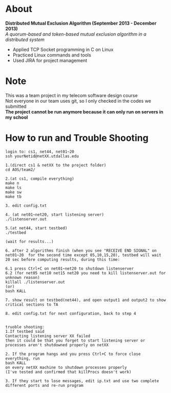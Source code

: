 About
=====================================
**Distributed Mutual Exclusion Algorithm (September 2013 - December 2013)**  
*A quorum-based and token-based mutual exclusion algorithm in a distributed system*
 - Applied TCP Socket programming in C on Linux
 - Practiced Linux commands and tools
 - Used JIRA for project management

Note
=====================================
This was a team project in my telecom software design course  
Not everyone in our team uses git, so I only checked in the codes we submitted  
**The project cannot be run anymore because it can only run on servers in my school**

How to run and Trouble Shooting
=========================
```
login to: cs1, net44, net01~20
ssh yourNetid@netXX.utdallas.edu

1.(direct cs1 & netXX to the project folder)
cd AOS/team2/

2.(at cs1, compile everything)
make n
make ls
make sw
make tb

3. edit config.txt

4. (at net01~net20, start listening server)
./listenserver.out

5.(at net44, start testbed)
./testbed

(wait for results...)

6. after 2 algorithms finish (when you see "RECEIVE END SIGNAL" on net01~20  for the second time except 05,10,15,20), testbed will wait 20 sec before computing results, during this time:

6.1 press Ctrl+C on net01~net20 to shutdown listenserver
6.2 (for net05 net10 net15 net20 you need to kill listenserver.out for unknown reason)
killall ./listenserver.out
(or)
bash KALL

7. show result on testbed(net44), and open output1 and output2 to show critical sections to TA

8. edit config.txt for next configuration, back to step 4


truoble shooting:
1.If testbed said
Contacting listening server XX failed
then it could be that you forget to start listening server or processes aren't shutdowned properly on netXX

2. If the program hangs and you press Ctrl+C to force close everything, run
bash KALL
on every netXX machine to shutdown processes properly
(I've tested and confirmed that killProcs doesn't work)

3. If they start to lose messages, edit ip.txt and use two complete different ports and re-run program
```